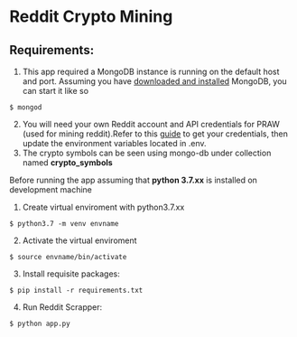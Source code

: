 # Reddit Crypto Mining

## Requirements:
1. This app required a MongoDB instance is running on the default host and port. Assuming you have [downloaded and installed](http://www.mongodb.org/display/DOCS/Getting+Started) MongoDB, you can start it like so
```shell
$ mongod
```
2. You will need your own Reddit account and API credentials for PRAW (used for mining reddit).Refer to this [guide](https://github.com/JosephLai241/URS/blob/master/docs/How%20to%20Get%20PRAW%20Credentials.md) to get your credentials, then update the environment variables located in .env.
3. The crypto symbols can be seen using mongo-db under collection named **crypto_symbols**


Before running the app assuming that **python 3.7.xx** is installed on development machine

1. Create virtual enviroment with python3.7.xx
```shell
$ python3.7 -m venv envname
```
2. Activate the virtual enviroment
```shell
$ source envname/bin/activate
```
3. Install requisite packages:
```shell
$ pip install -r requirements.txt
```
4. Run Reddit Scrapper:
```shell
$ python app.py
